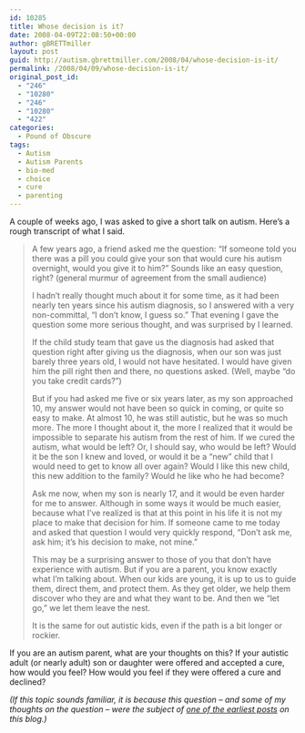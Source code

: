 ```yaml
---
id: 10285
title: Whose decision is it?
date: 2008-04-09T22:08:50+00:00
author: gBRETTmiller
layout: post
guid: http://autism.gbrettmiller.com/2008/04/whose-decision-is-it/
permalink: /2008/04/09/whose-decision-is-it/
original_post_id:
  - "246"
  - "10280"
  - "246"
  - "10280"
  - "422"
categories:
  - Pound of Obscure
tags:
  - Autism
  - Autism Parents
  - bio-med
  - choice
  - cure
  - parenting
---
```

A couple of weeks ago, I was asked to give a short talk on autism. Here&#8217;s a rough transcript of what I said.

> A few years ago, a friend asked me the question: &#8220;If someone told you there was a pill you could give your son that would cure his autism overnight, would you give it to him?&#8221; Sounds like an easy question, right? (general murmur of agreement from the small audience)
> 
> I hadn&#8217;t really thought much about it for some time, as it had been nearly ten years since his autism diagnosis, so I answered with a very non-committal, &#8220;I don&#8217;t know, I guess so.&#8221; That evening I gave the question some more serious thought, and was surprised by I learned.
> 
> If the child study team that gave us the diagnosis had asked that question right after giving us the diagnosis, when our son was just barely three years old, I would not have hesitated. I would have given him the pill right then and there, no questions asked. (Well, maybe &#8220;do you take credit cards?&#8221;)
> 
> But if you had asked me five or six years later, as my son approached 10, my answer would not have been so quick in coming, or quite so easy to make. At almost 10, he was still autistic, but he was so much more. The more I thought about it, the more I realized that it would be impossible to separate his autism from the rest of him. If we cured the autism, what would be left? Or, I should say, who would be left? Would it be the son I knew and loved, or would it be a &#8220;new&#8221; child that I would need to get to know all over again? Would I like this new child, this new addition to the family? Would he like who he had become?
> 
> Ask me now, when my son is nearly 17, and it would be even harder for me to answer. Although in some ways it would be much easier, because what I&#8217;ve realized is that at this point in his life it is not my place to make that decision for him. If someone came to me today and asked that question I would very quickly respond, &#8220;Don&#8217;t ask me, ask him; it&#8217;s his decision to make, not mine.&#8221;
> 
> This may be a surprising answer to those of you that don&#8217;t have experience with autism. But if you are a parent, you know exactly what I&#8217;m talking about. When our kids are young, it is up to us to guide them, direct them, and protect them. As they get older, we help them discover who they are and what they want to be. And then we &#8220;let go,&#8221; we let them leave the nest.
> 
> It is the same for out autistic kids, even if the path is a bit longer or rockier.

If you are an autism parent, what are your thoughts on this? If your autistic adult (or nearly adult) son or daughter were offered and accepted a cure, how would you feel? How would you feel if they were offered a cure and declined?

_(If this topic sounds familiar, it is because this question &#8211; and some of my thoughts on the question &#8211; were the subject of [one of the earliest posts](http://autism.gbrettmiller.com/2005/04/thoughts-on-curing-autism/) on this blog.)_